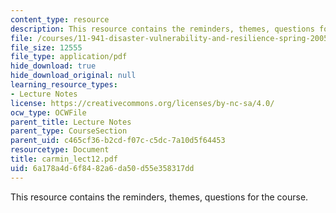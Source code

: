 ```yaml
---
content_type: resource
description: This resource contains the reminders, themes, questions for the course.
file: /courses/11-941-disaster-vulnerability-and-resilience-spring-2005/6a178a4d6f8482a6da50d55e358317dd_carmin_lect12.pdf
file_size: 12555
file_type: application/pdf
hide_download: true
hide_download_original: null
learning_resource_types:
- Lecture Notes
license: https://creativecommons.org/licenses/by-nc-sa/4.0/
ocw_type: OCWFile
parent_title: Lecture Notes
parent_type: CourseSection
parent_uid: c465cf36-b2cd-f07c-c5dc-7a10d5f64453
resourcetype: Document
title: carmin_lect12.pdf
uid: 6a178a4d-6f84-82a6-da50-d55e358317dd
---
```

This resource contains the reminders, themes, questions for the course.